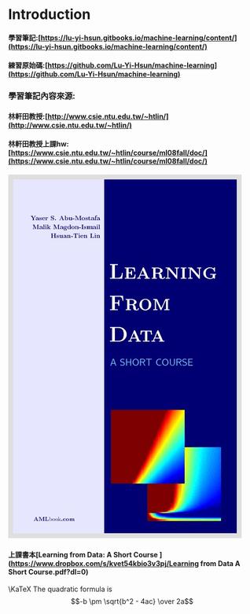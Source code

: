 # Introduction

#### 

#### 學習筆記:[https://lu-yi-hsun.gitbooks.io/machine-learning/content/](https://lu-yi-hsun.gitbooks.io/machine-learning/content/)

#### 練習原始碼:[https://github.com/Lu-Yi-Hsun/machine-learning](https://github.com/Lu-Yi-Hsun/machine-learning)

### 學習筆記內容來源:

#### 林軒田教授:[http://www.csie.ntu.edu.tw/~htlin/](http://www.csie.ntu.edu.tw/~htlin/)

#### 林軒田教授上課hw:[https://www.csie.ntu.edu.tw/~htlin/course/ml08fall/doc/](https://www.csie.ntu.edu.tw/~htlin/course/ml08fall/doc/)

![](/assets/book.jpg)

#### 上課書本[Learning from Data: A Short Course ](https://www.dropbox.com/s/kvet54kbio3v3pj/Learning from Data A Short Course.pdf?dl=0)

\KaTeX
 The quadratic formula is $$-b \pm \sqrt{b^2 - 4ac} \over 2a$$